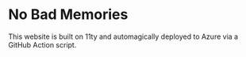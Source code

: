 # No Bad Memories
This website is built on 11ty and automagically deployed to Azure via a GitHub Action script.
